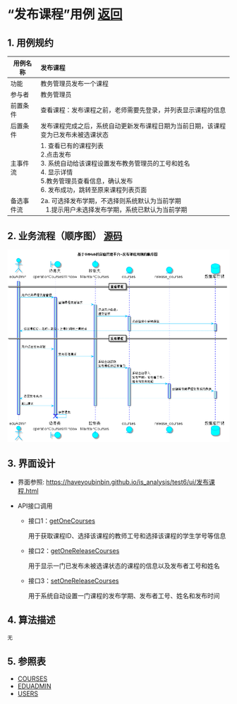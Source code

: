 ﻿<!-- markdownlint-disable MD033-->
<!-- 禁止MD033类型的警告 https://www.npmjs.com/package/markdownlint -->

# “发布课程”用例 [返回](../README.md)
## 1. 用例规约

|用例名称|发布课程|
|-------|:-------------|
|功能|教务管理员发布一个课程|
|参与者|教务管理员|
|前置条件|查看课程：发布课程之前，老师需要先登录，并列表显示课程的信息|
|后置条件| 发布课程完成之后，系统自动更新发布课程日期为当前日期，该课程变为已发布未被选课状态|
|主事件流| 1. 查看已有的课程列表 <br/> 2.点击发布<br/>3. 系统自动给该课程设置发布教务管理员的工号和姓名<br/> 4. 显示详情<br/> 5.教务管理员查看信息，确认发布<br/> 6. 发布成功，跳转至原来课程列表页面|
|备选事件流|2a. 可选择发布学期，不选择则系统默认为当前学期 <br/>&nbsp;&nbsp; 1.提示用户未选择发布学期，系统已默认为当前学期|


## 2. 业务流程（顺序图） [源码](../src/sequence发布课程.puml)
![sequence1](../image/sequence发布课程.png)

    
## 3. 界面设计
- 界面参照: https://haveyoubinbin.github.io/is_analysis/test6/ui/发布课程.html

- API接口调用

    - 接口1：[getOneCourses](../接口/getOneCourses.md)

        用于获取课程ID、选择该课程的教师工号和选择该课程的学生学号等信息
        
    - 接口2：[getOneReleaseCourses](../接口/getOneReleaseCourses.md)
        
        用于显示一门已发布未被选课状态的课程的信息以及发布者工号和姓名
         
    - 接口3：[setOneReleaseCourses](../接口/setOneReleaseCourses.md)
    
        用于系统自动设置一门课程的发布学期、发布者工号、姓名和发布时间
    
## 4. 算法描述
    无
    
## 5. 参照表

- [COURSES](../数据库设计.md/#COURSES)
- [EDUADMIN](../数据库设计.md/#EDUADMIN)
- [USERS](../数据库设计.md/#USERS)



